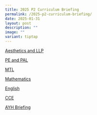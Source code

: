 ```yaml
---
title: 2025 P2 Curriculum Briefing
permalink: /2025-p2-curriculum-briefing/
date: 2025-01-31
layout: post
description: ""
image: ""
variant: tiptap
---
```

<p><a href="https://drive.google.com/file/d/1iXob8Slf3zwSJVYoNxRL8siSMvpnVoYu/view?usp=drive_link" rel="noopener nofollow" target="_blank">Aesthetics and LLP</a>
</p>
<p><a href="https://drive.google.com/file/d/1oH-kE65IyPz9QR6DavLo6OXlz9o1lT5M/view?usp=drive_link" rel="noopener nofollow" target="_blank">PE and PAL</a>
</p>
<p><a href="https://drive.google.com/file/d/1bDqmonT1hf7OnRYYxrLVVZxoYgOOCUrK/view?usp=drive_link" rel="noopener nofollow" target="_blank">MTL</a>
</p>
<p><a href="https://drive.google.com/file/d/1kzRUAWdhJOwwd8BivLoPWdUAyrF8Q3Fh/view?usp=drive_link" rel="noopener nofollow" target="_blank">Mathematics</a>
</p>
<p><a href="https://drive.google.com/file/d/1dCfQimvxdqMyx9WBQ0NV25oNVErPeVB_/view?usp=drive_link" rel="noopener nofollow" target="_blank">English</a>
</p>
<p><a href="https://drive.google.com/file/d/1WzsDL5smr96mcXzxw0Ae0b1Nz61wIQfv/view?usp=drive_link" rel="noopener nofollow" target="_blank">CCE</a>
</p>
<p><a href="https://drive.google.com/file/d/1yLT3RmkWYBz2GLWfdgNwVv_WmRwHRvn8/view?usp=drive_link" rel="noopener nofollow" target="_blank">AYH Briefing</a>
</p>
